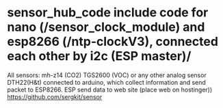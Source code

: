 # sensor_hub_code include code for nano  (/sensor_clock_module) and esp8266 (/ntp-clockV3), connected each other by i2c (ESP master)/
All sensors:
mh-z14 (CO2)
TGS2600 (VOC) or any other analog sensor
DTH22(H&t)
connected to arduino, which collect information and send packet to ESP8266.
ESP send data to web site (place web on hostinger)) https://github.com/sergkit/sensor

